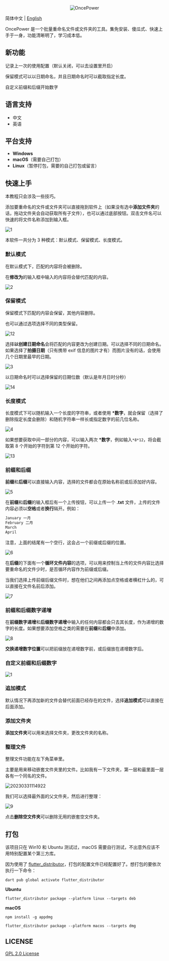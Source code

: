 <div align=center><img alt="OncePower" src="doc/logo.png"></div>

简体中文 | [English](./README-EN.md)

OncePower 是一个批量重命名文件或文件夹的工具。集免安装、傻瓜式、快速上手于一身，功能清晰明了，学习成本低。

## 新功能
记录上一次的使用配置（默认关闭，可以去设置里开启）

保留模式可以以日期命名，并且日期命名时可以截取指定长度。

自定义前缀和后缀开始数字

## 语言支持

- 中文
- 英语

## 平台支持

- **Windows**
- **macOS**（需要自己打包）
- **Linux**（暂停打包，需要的自己打包或留言）

## 快速上手

本教程只会涉及一些技巧。

添加要重命名的文件或文件夹可以直接拖到软件上（如果没有选中**添加文件夹**的话，拖动文件夹会自动获取所有子文件），也可以通过底部按钮。双击文件名可以快速的将文件名称添加到输入框。

![1](doc/1.gif)

本软件一共分为 3 种模式：默认模式、保留模式、长度模式。

### 默认模式

在默认模式下，匹配的内容将会被删除。

在**修改为**的输入框中输入的内容将会替代匹配的内容。

![2](doc/2.gif)

### 保留模式

保留模式下匹配的内容会保留，其他内容删除。

也可以通过选项选择不同的类型保留。

![12](doc/12.gif)

选择**以创建日期命名**会将匹配的内容更改为创建日期。可以选择不同的日期命名。如果选择了**拍摄日期**（只有携带 exif 信息的图片才有）而图片没有的话，会使用几个日期里最早的日期。

![3](doc/3.gif)

以日期命名时可以选择保留的日期位数（默认是年月日时分秒）

![14](doc/14.gif)

### 长度模式

长度模式下可以随机输入一个长度的字符串，或者使用 **\*数字**，就会保留（选择了删除指定长度会删除）和随机字符串一样长或指定数字的前几位名称。

![4](doc/4.gif)

如果想要获取中间一部分的内容，可以输入两次 **\*数字**，例如输入`*8*12`，将会截取第 8 个开始的字符到第 12 个开始的字符。

![13](doc/13.gif)

### 前缀和后缀

**前缀**和**后缀**可以直接输入内容，选择的文件都会在原始名称前或后添加好内容。

![5](doc/5.gif)

在**前缀**和**后缀**的输入框后有一个上传按钮，可以上传一个 **.txt** 文件，上传的文件内容必须以**空格**或者**换行**隔开。例如：

```txt
January 一月
February 二月
March
April

```

注意，上面的结尾有一个空行，这会占一个前缀或后缀的位置。

![6](doc/6.gif)

在**后缀**的下面有一个**循环文件内容**的选项，可以用来控制当上传的文件内容比选择要重命名的文件少时，是否循环内容作为前缀或后缀。

当我们选择上传前缀后缀文件时，想在他们之间再添加点空格或者横杠什么的，可以直接在文件名前后添加。

![7](doc/7.gif)

### 前缀和后缀数字递增

在**前缀数字递增**和**后缀数字递增**中输入的任何内容都会只去其长度，作为递增的数字的长度。如果想要添加空格之类的需要在**前缀**和**后缀**中添加。

![8](doc/8.gif)

**交换递增数字位置**可以把前缀放在递增数字前，或后缀放在递增数字后。

### 自定义前缀和后缀数字

![1](doc/1.png)

### 追加模式

默认情况下再添加新的文件会替代前面已经存在的文件，选择**追加模式**可以直接在后面添加。

### 添加文件夹

**添加文件夹**可以用来选择文件夹，更改文件夹的名称。

### 整理文件

整理文件功能在左下角菜单里。

主要是用来移动嵌套文件夹里的文件。比如我有一下文件夹，第一层和最里面一层各有一个同名的文件。

![20230331114922](doc/20230331114922.png)

我们可以选择最外面的父文件夹，然后进行整理：

![9](doc/9.gif)

点击**删除空文件夹**可以删除无用的嵌套空文件夹。

## 打包

该项目只在 Win10 和 Ubuntu 测试过，macOS 需要自行测试，不出意外应该不用特别配置某个第三方库。

因为使用了 [flutter_distributor](https://distributor.leanflutter.org/zh/docs/getting-started)，打包的配置文件已经配置好了。想打包的要依次执行一下命令：

```shell
dart pub global activate flutter_distributor
```

**Ubuntu**

```shell
flutter_distributor package --platform linux --targets deb
```

**macOS**

```shell
npm install -g appdmg
```

```shell
flutter_distributor package --platform macos --targets dmg
```

## LICENSE

[GPL 2.0 License](./LICENSE)
